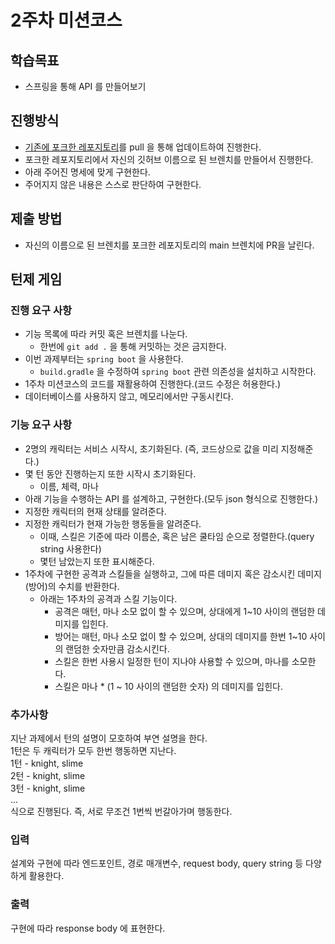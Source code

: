 # 2주차 미션코스

## 학습목표
* 스프링을 통해 API 를 만들어보기

## 진행방식
* [기존에 포크한 레포지토리](https://github.com/GDSC-Hongik/2024-2-mission-course-java)를 pull 을 통해 업데이트하여 진행한다.
* 포크한 레포지토리에서 자신의 깃허브 이름으로 된 브렌치를 만들어서 진행한다.
* 아래 주어진 명세에 맞게 구현한다.
* 주어지지 않은 내용은 스스로 판단하여 구현한다.

## 제출 방법
* 자신의 이름으로 된 브렌치를 포크한 레포지토리의 main 브렌치에 PR을 날린다.

## 턴제 게임
### 진행 요구 사항
* 기능 목록에 따라 커밋 혹은 브렌치를 나눈다.
  * 한번에 `git add .` 을 통해 커밋하는 것은 금지한다.
* 이번 과제부터는 `spring boot` 을 사용한다.
  * `build.gradle` 을 수정하여 `spring boot` 관련 의존성을 설치하고 시작한다.
* 1주차 미션코스의 코드를 재활용하여 진행한다.(코드 수정은 허용한다.)
* 데이터베이스를 사용하지 않고, 메모리에서만 구동시킨다.

### 기능 요구 사항
* 2명의 캐릭터는 서비스 시작시, 초기화된다. (즉, 코드상으로 값을 미리 지정해준다.)
* 몇 턴 동안 진행하는지 또한 시작시 초기화된다.
  * 이름, 체력, 마나
* 아래 기능을 수행하는 API 를 설계하고, 구현한다.(모두 json 형식으로 진행한다.)
* 지정한 캐릭터의 현재 상태를 알려준다.
* 지정한 캐릭터가 현재 가능한 행동들을 알려준다.
  * 이때, 스킬은 기준에 따라 이름순, 혹은 남은 쿨타임 순으로 정렬한다.(query string 사용한다)
  * 몇턴 남았는지 또한 표시해준다.
* 1주차에 구현한 공격과 스킬들을 실행하고, 그에 따른 데미지 혹은 감소시킨 데미지(방어)의 수치를 반환한다.
  * 아래는 1주차의 공격과 스킬 기능이다.
    * 공격은 매턴, 마나 소모 없이 할 수 있으며, 상대에게 1~10 사이의 랜덤한 데미지를 입힌다.
    * 방어는 매턴, 마나 소모 없이 할 수 있으며, 상대의 데미지를 한번 1~10 사이의 랜덤한 숫자만큼 감소시킨다.
    * 스킬은 한번 사용시 일정한 턴이 지나야 사용할 수 있으며, 마나를 소모한다.
    * 스킬은 마나 * (1 ~ 10 사이의 랜덤한 숫자) 의 데미지를 입힌다.

### 추가사항
지난 과제에서 턴의 설명이 모호하여 부연 설명을 한다.  
1턴은 두 캐릭터가 모두 한번 행동하면 지난다.  
1턴 - knight, slime  
2턴 - knight, slime  
3턴 - knight, slime  
...  
식으로 진행된다. 즉, 서로 무조건 1번씩 번갈아가며 행동한다.


### 입력
설계와 구현에 따라 엔드포인트, 경로 매개변수, request body, query string 등 다양하게 활용한다.

### 출력
구현에 따라 response body 에 표현한다.
